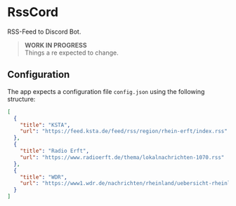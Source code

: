 # RssCord

RSS-Feed to Discord Bot.

> **WORK IN PROGRESS**  
> Things a re expected to change.

## Configuration

The app expects a configuration file `config.json` using the following structure:

```json
[
  {
    "title": "KSTA",
    "url": "https://feed.ksta.de/feed/rss/region/rhein-erft/index.rss"
  },
  {
    "title": "Radio Erft",
    "url": "https://www.radioerft.de/thema/lokalnachrichten-1070.rss"
  },
  {
    "title": "WDR",
    "url": "https://www1.wdr.de/nachrichten/rheinland/uebersicht-rheinland-100.feed"
  }
]
```